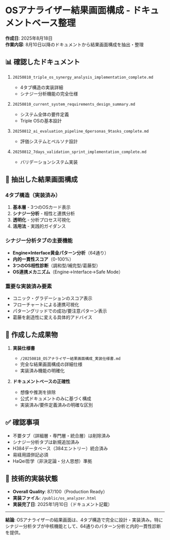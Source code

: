 # OSアナライザー結果画面構成 - ドキュメントベース整理

**作成日**: 2025年8月18日  
**作業内容**: 8月10日以降のドキュメントから結果画面構成を抽出・整理

## 📊 確認したドキュメント

1. `20250810_triple_os_synergy_analysis_implementation_complete.md`
   - 4タブ構造の実装詳細
   - シナジー分析機能の完全仕様

2. `20250810_current_system_requirements_design_summary.md`
   - システム全体の要件定義
   - Triple OSの基本設計

3. `20250812_ai_evaluation_pipeline_6personas_9tasks_complete.md`
   - 評価システムとペルソナ設計

4. `20250812_7days_validation_sprint_implementation_complete.md`
   - バリデーションシステム実装

## 🎯 抽出した結果画面構成

### 4タブ構造（実装済み）
1. **基本層** - 3つのOSカード表示
2. **シナジー分析** - 相性と連携分析
3. **透明化** - 分析プロセス可視化
4. **活用法** - 実践的ガイダンス

### シナジー分析タブの主要機能
- **Engine×Interface黄金パターン分析**（64通り）
- **内的一貫性スコア**（0-100%）
- **3つのOS相性診断**（調和型/補完型/葛藤型）
- **OS連携メカニズム**（Engine→Interface→Safe Mode）

### 重要な実装済み要素
- コニック・グラデーションのスコア表示
- フローチャートによる連携可視化
- パターングリッドでの成功/要注意パターン表示
- 葛藤を創造性に変える具体的アドバイス

## 📝 作成した成果物

1. **実装仕様書**
   - `/20250818_OSアナライザー結果画面構成_実装仕様書.md`
   - 完全な結果画面構成の詳細仕様
   - 実装済み機能の明確化

2. **ドキュメントベースの正確性**
   - 想像や推測を排除
   - 公式ドキュメントのみに基づく構成
   - 実装済み/要件定義済みの明確な区別

## ✅ 確認事項

- 不要タブ（詳細層・専門層・統合層）は削除済み
- シナジー分析タブは新規追加済み
- H384データベース（384エントリー）統合済み
- 易経用語併記必須
- HaQei哲学（非決定論・分人思想）準拠

## 🔧 技術的実装状態

- **Overall Quality**: 87/100（Production Ready）
- **実装ファイル**: `/public/os_analyzer.html`
- **実装完了日**: 2025年1月10日（ドキュメント記載）

---

**結論**: OSアナライザーの結果画面は、4タブ構造で完全に設計・実装済み。特にシナジー分析タブが中核機能として、64通りのパターン分析と内的一貫性診断を提供。